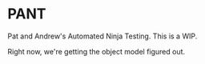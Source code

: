 # PANT
Pat and Andrew's Automated Ninja Testing. This is a WIP.

Right now, we're getting the object model figured out.
